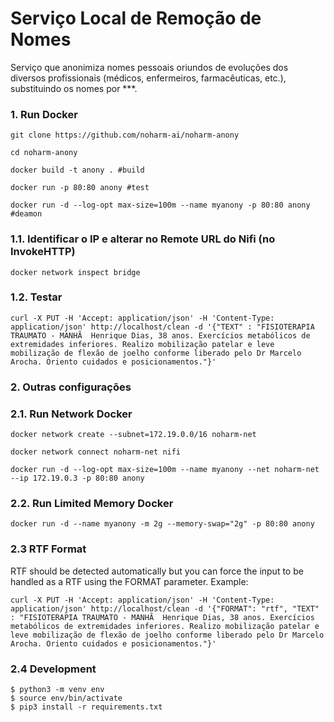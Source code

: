 # Serviço Local de Remoção de Nomes

Serviço que anonimiza nomes pessoais oriundos de evoluções dos diversos profissionais (médicos, enfermeiros, farmacêuticas, etc.), substituindo os nomes por \*\*\*.

### 1. Run Docker

```
git clone https://github.com/noharm-ai/noharm-anony

cd noharm-anony

docker build -t anony . #build

docker run -p 80:80 anony #test

docker run -d --log-opt max-size=100m --name myanony -p 80:80 anony #deamon
```

### 1.1. Identificar o IP e alterar no Remote URL do Nifi (no InvokeHTTP)

```
docker network inspect bridge
```

### 1.2. Testar

```
curl -X PUT -H 'Accept: application/json' -H 'Content-Type: application/json' http://localhost/clean -d '{"TEXT" : "FISIOTERAPIA TRAUMATO - MANHÃ  Henrique Dias, 38 anos. Exercícios metabólicos de extremidades inferiores. Realizo mobilização patelar e leve mobilização de flexão de joelho conforme liberado pelo Dr Marcelo Arocha. Oriento cuidados e posicionamentos."}'
```

### 2. Outras configurações

### 2.1. Run Network Docker

```
docker network create --subnet=172.19.0.0/16 noharm-net

docker network connect noharm-net nifi

docker run -d --log-opt max-size=100m --name myanony --net noharm-net --ip 172.19.0.3 -p 80:80 anony
```

### 2.2. Run Limited Memory Docker

```
docker run -d --name myanony -m 2g --memory-swap="2g" -p 80:80 anony
```

### 2.3 RTF Format

RTF should be detected automatically but you can force the input to be handled as a RTF using the FORMAT parameter. Example:

```
curl -X PUT -H 'Accept: application/json' -H 'Content-Type: application/json' http://localhost/clean -d '{"FORMAT": "rtf", "TEXT" : "FISIOTERAPIA TRAUMATO - MANHÃ  Henrique Dias, 38 anos. Exercícios metabólicos de extremidades inferiores. Realizo mobilização patelar e leve mobilização de flexão de joelho conforme liberado pelo Dr Marcelo Arocha. Oriento cuidados e posicionamentos."}'
```

### 2.4 Development

```
$ python3 -m venv env
$ source env/bin/activate
$ pip3 install -r requirements.txt
```
